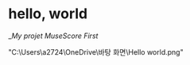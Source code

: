 <heder>

# hello, world

__My projet MuseScore First_

"C:\Users\a2724\OneDrive\바탕 화면\Hello world.png"
